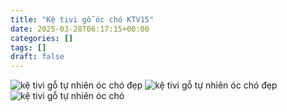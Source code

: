 ```yaml
---
title: "Kệ tivi gỗ óc chó KTV15"
date: 2025-03-28T06:17:15+00:00
categories: []
tags: []
draft: false
---
```

![kệ tivi gỗ tự nhiên óc chó đẹp](/img/ke-tivi/ktv15/ke-ti-vi-go-oc-cho-ktv15-1.webp)
![kệ tivi gỗ tự nhiên óc chó đẹp](/img/ke-tivi/ktv15/ke-ti-vi-go-oc-cho-ktv15-2.webp)
![kệ tivi gỗ tự nhiên óc chó](/img/ke-tivi/ktv15/ke-ti-vi-go-oc-cho-ktv15-3.webp)